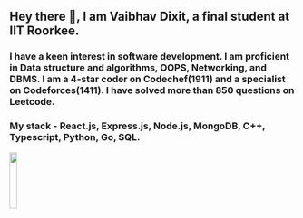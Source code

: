 ## Hey there 👋, I am Vaibhav Dixit, a final student at IIT Roorkee. 
### I have a keen interest in software development. I am proficient in Data structure and algorithms, OOPS, Networking, and DBMS. I am a 4-star coder on Codechef(1911) and a specialist on Codeforces(1411). I have solved more than 850 questions on Leetcode.
### My stack - React.js, Express.js, Node.js, MongoDB, C++, Typescript, Python, Go, SQL.

<img width ="16%" align="left" src="https://komarev.com/ghpvc/?username=flow6979&color=blueviolet" />

<br />
<br />

